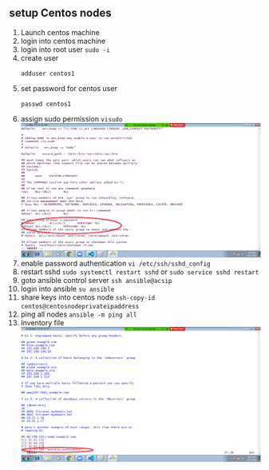 ## setup Centos nodes 
   1. Launch centos machine 
   2. login into centos machine 
   3. login into root user ```sudo -i```
   4. create user 
      ```
      adduser centos1
      ```
   5. set password for centos user 
      ```
      passwd centos1
      ```
   6. assign sudo permission ```visudo```
      ![visudo](Untitled.png)
   7. enable password authentication  ```vi /etc/ssh/sshd_config``` 
   8. restart sshd ```sudo systemctl restart sshd``` or ```sudo service sshd restart``` 
   9.  goto ansible control server ```ssh ansible@acsip``` 
   10. login into ansible ```su ansible```
   11. share keys into centos node ```ssh-copy-id centos@centosnodeprivateipaddress```
   12. ping all nodes ```ansible -m ping all```
   13. Inventory file
       ![diff user](user.png)